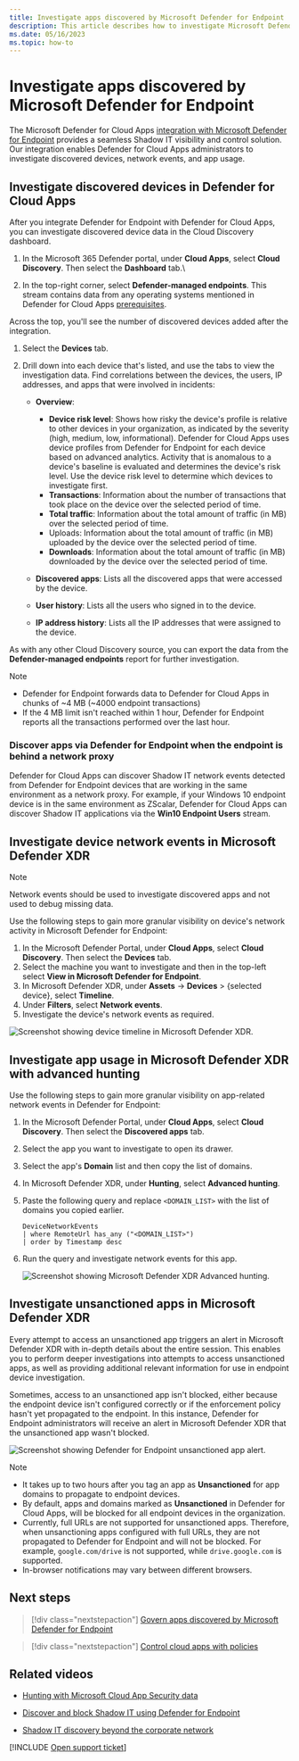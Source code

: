 ```yaml
---
title: Investigate apps discovered by Microsoft Defender for Endpoint
description: This article describes how to investigate Microsoft Defender for Endpoint discovered devices, network events, and app usage.
ms.date: 05/16/2023
ms.topic: how-to
---
```


# Investigate apps discovered by Microsoft Defender for Endpoint



The Microsoft Defender for Cloud Apps [integration with Microsoft Defender for Endpoint](mde-integration.md) provides a seamless Shadow IT visibility and control solution. Our integration enables Defender for Cloud Apps administrators to investigate discovered devices, network events, and app usage.

## Investigate discovered devices in Defender for Cloud Apps

After you integrate Defender for Endpoint with Defender for Cloud Apps, you can investigate discovered device data in the Cloud Discovery dashboard.

1. In the Microsoft 365 Defender portal, under **Cloud Apps**, select **Cloud Discovery**. Then select the **Dashboard** tab.\

1. In the top-right corner, select **Defender-managed endpoints**. This stream contains data from any operating systems mentioned in Defender for Cloud Apps [prerequisites](mde-integration.md#prerequisites).

  Across the top, you'll see the number of discovered devices added after the integration.

1. Select the **Devices** tab.

1. Drill down into each device that's listed, and use the tabs to view the investigation data. Find correlations between the devices, the users, IP addresses, and apps that were involved in incidents:

    - **Overview**:

        - **Device risk level**: Shows how risky the device's profile is relative to other devices in your organization, as indicated by the severity (high, medium, low, informational). Defender for Cloud Apps uses device profiles from Defender for Endpoint for each device based on advanced analytics. Activity that is anomalous to a device's baseline is evaluated and determines the device's risk level. Use the device risk level to determine which devices to investigate first.
        - **Transactions**: Information about the number of transactions that took place on the device over the selected period of time.
        - **Total traffic**: Information about the total amount of traffic (in MB) over the selected period of time.
        - Uploads: Information about the total amount of traffic (in MB) uploaded by the device over the selected period of time.
        - **Downloads**: Information about the total amount of traffic (in MB) downloaded by the device over the selected period of time.

    - **Discovered apps**: Lists all the discovered apps that were accessed by the device.
    - **User history**: Lists all the users who signed in to the device.
    - **IP address history**: Lists all the IP addresses that were assigned to the device.
 
As with any other Cloud Discovery source, you can export the data from the **Defender-managed endpoints** report for further investigation.

> [!NOTE]
>
> - Defender for Endpoint forwards data to Defender for Cloud Apps in chunks of ~4 MB (~4000 endpoint transactions)
> - If the 4 MB limit isn't reached within 1 hour, Defender for Endpoint reports all the transactions performed over the last hour.

### Discover apps via Defender for Endpoint when the endpoint is behind a network proxy

Defender for Cloud Apps can discover Shadow IT network events detected from Defender for Endpoint devices that are working in the same environment as a network proxy. For example, if your Windows 10 endpoint device is in the same environment as ZScalar, Defender for Cloud Apps can discover Shadow IT applications via the **Win10 Endpoint Users** stream.

## Investigate device network events in Microsoft Defender XDR

>[!NOTE]
>Network events should be used to investigate discovered apps and not used to debug missing data.

Use the following steps to gain more granular visibility on device's network activity in Microsoft Defender for Endpoint:

1. In the Microsoft Defender Portal, under **Cloud Apps**, select **Cloud Discovery**. Then select the **Devices** tab.
1. Select the machine you want to investigate and then in the top-left select **View in Microsoft Defender for Endpoint**.
1. In Microsoft Defender XDR, under **Assets** -> **Devices** > {selected device}, select **Timeline**.
1. Under **Filters**, select **Network events**.
1. Investigate the device's network events as required.

![Screenshot showing device timeline in Microsoft Defender XDR.](media/mde-selected-device.png)

## Investigate app usage in Microsoft Defender XDR with advanced hunting

Use the following steps to gain more granular visibility on app-related network events in Defender for Endpoint:

1. In the Microsoft Defender Portal, under **Cloud Apps**, select **Cloud Discovery**. Then select the **Discovered apps** tab.
1. Select the app you want to investigate to open its drawer.
1. Select the app's **Domain** list and then copy the list of domains.
1. In Microsoft Defender XDR, under **Hunting**, select **Advanced hunting**.
1. Paste the following query and replace `<DOMAIN_LIST>` with the list of domains you copied earlier.

    ```kusto
    DeviceNetworkEvents
    | where RemoteUrl has_any ("<DOMAIN_LIST>")
    | order by Timestamp desc
    ```

1. Run the query and investigate network events for this app.

    ![Screenshot showing Microsoft Defender XDR Advanced hunting.](media/mde-advanced-hunting.png)

## Investigate unsanctioned apps in Microsoft Defender XDR

Every attempt to access an unsanctioned app triggers an alert in Microsoft Defender XDR with in-depth details about the entire session. This enables you to perform deeper investigations into attempts to access unsanctioned apps, as well as providing additional relevant information for use in endpoint device investigation.

Sometimes, access to an unsanctioned app isn't blocked, either because the endpoint device isn't configured correctly or if the enforcement policy hasn't yet propagated to the endpoint. In this instance, Defender for Endpoint administrators will receive an alert in Microsoft Defender XDR that the unsanctioned app wasn't blocked.

![Screenshot showing Defender for Endpoint unsanctioned app alert.](media/mde-unsanctioned-app-alert.png)

> [!NOTE]
>
> - It takes up to two hours after you tag an app as **Unsanctioned** for app domains to propagate to endpoint devices.
> - By default, apps and domains marked as **Unsanctioned** in Defender for Cloud Apps, will be blocked for all endpoint devices in the organization.
> - Currently, full URLs are not supported for unsanctioned apps. Therefore, when unsanctioning apps configured with full URLs, they are not propagated to Defender for Endpoint and will not be blocked. For example, `google.com/drive` is not supported, while `drive.google.com` is supported.
> - In-browser notifications may vary between different browsers.

## Next steps

> [!div class="nextstepaction"]
> [Govern apps discovered by Microsoft Defender for Endpoint](mde-govern.md)

> [!div class="nextstepaction"]
> [Control cloud apps with policies](control-cloud-apps-with-policies.md)

## Related videos

- [Hunting with Microsoft Cloud App Security data](https://www.microsoft.com/videoplayer/embed/RWFISa)

- [Discover and block Shadow IT using Defender for Endpoint](https://www.youtube.com/watch?v=MsHkTOoqSQo)

- [Shadow IT discovery beyond the corporate network](https://www.youtube.com/watch?v=f8hbvbY1Hnc)

[!INCLUDE [Open support ticket](includes/support.md)]
